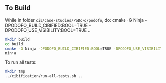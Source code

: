 ## To Build

While in folder `cib/case-studies/PoDoFo/podofo`, do:
cmake -G Ninja -DPODOFO_BUILD_CIBIFIED:BOOL=TRUE -DPODOFO_USE_VISIBILITY:BOOL=TRUE ..
```sh
mkdir build
cd build
cmake -G Ninja -DPODOFO_BUILD_CIBIFIED:BOOL=TRUE -DPODOFO_USE_VISIBILITY:BOOL=TRUE ..
ninja
```

To run all tests:

```sh
mkdir tmp
../cibification/run-all-tests.sh ..
```
